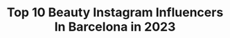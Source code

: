---
title: Top 10 Beauty Instagram Influencers In Barcelona in 2023
description: >-
  Find top beauty Instagram influencers in Barcelona in 2023. Most popular hashtags: #beauty #barcelona #spain.
platform: Instagram
hits: 135
text_top: Discover the best Instagram profiles on inBeat.
text_bottom: inBeat aggregates 135 Instagram influencers like this in Barcelona, Spain for you to collaborate.
profiles:
  - username: "rakbcn28"
    fullname: >-
      Rakel Lopez Sanchez
    bio: >-
      🌟 🅡🅐🅚🅑🅒🅝 🌟 🎥Youtuber / Instagrammer📸 📍Salamanca 🚆Madrid / Barcelona ✈️ 📧 contact: hola@rakbcn.com #Salamanca #fashion #beauty #Barcelona #Madrid
    location: "Spain"
    followers: 95098
    engagement: 143
    commentsToLikes: 0.034909
    id: ckap1u757w6250i7835sd5kp7
    verified: false
    hashtags: "#salamanca, #rakbcn, #enjoyyourlife, #enjoy"
  - username: "dr.alejandro.segarra"
    fullname: >-
      Dr. Alejandro Segarra
    bio: >-
      Diplomado Internacional de Med Estética 📍Barcelona y Madrid. 📞Información/citas 930107517 (BCN ) 📱655460790 (BCN) 📱675955548 (Madrid)
    location: "Spain"
    followers: 42561
    engagement: 287
    commentsToLikes: 0.051741
    id: ck55kbo51yxte0i11zato21js
    verified: false
    hashtags: ""
  - username: "laura.gardom"
    fullname: >-
      Laura Garcia Dominguez
    bio: >-
      💜 Infruencer Acquisition for @fancentro 💜 👗 #fashion #imageconsultant 📷 #graphicdesign 📍 #Barcelona 💃🏽 #kizomba
    location: "Spain"
    followers: 11762
    engagement: 335
    commentsToLikes: 0.074662
    id: ck14iry78gwxd0i197ldnspxd
    verified: false
    hashtags: "#model, #picoftheday, #cute, #photography"
  - username: "gabbyrucci"
    fullname: >-
      GABBY RUCCI 💖✨Blogger
    bio: >-
      🌵Happy #Lifestyle 🌵 Belleza🔹Moda🔸Estilo de Vida Mi lema: ✨Unidas somos magia✨ 📍Barcelona 🇪🇨 📩info@ourglam.com #bloggerbarcelona #beauty #fashion
    location: "Spain"
    followers: 22025
    engagement: 340
    commentsToLikes: 0.166844
    id: ck5ztj8yx0ioi0i14y42m29t7
    verified: false
    hashtags: "#beautytester, #piel, #streetstyle, #streetstylespain"
  - username: "nomad.fran"
    fullname: >-
      Fran Opazo • LaVidaNómade ✈❤🌎
    bio: >-
      ↠ Periodista ↠ Viajes ↠ Trabajo 100% remoto ↠ Marketing Digital ↠ Recomendaciones ↠ Crece en el mundo digital @franopazoperiodista 🤳 Fundé @achiletb
    location: "Spain"
    followers: 29977
    engagement: 219
    commentsToLikes: 0.132262
    id: ck55kfywzz7ps0i11npccajhh
    verified: false
    hashtags: "#comuviajera, #canada, #chilenosporelmundo, #iamtb"
  - username: "itsrogermc"
    fullname: >-
      Holaaaa
    bio: >-
      #fashionphotographer #portraitphotography #fashion #beauty #portrait #editorialphotography @itsrogermc ▪️Accepting projects and collabs ▪️
    location: "Spain"
    followers: 2259
    engagement: 1789
    commentsToLikes: 0.041483
    id: ckapcobfb4jtm0i784cbgvjv7
    verified: false
    hashtags: "#portraits, #coolhunting, #streetstyle, #fashionphotography"
  - username: "marieberiestain"
    fullname: >-
      ℳ𝒶𝓇𝒾𝑒 ℬ𝑒𝓇𝒾𝑒𝓈𝓉𝒶𝒾𝓃
    bio: >-
      Artist till I find a real job Fashion and Beauty photographer in Barcelona Work and portfolio inquiries - marieberiestain@gmail.com
    location: "Spain"
    followers: 14181
    engagement: 144
    commentsToLikes: 0.065163
    id: ck6tiayr30dh20j717efutvqw
    verified: false
    hashtags: "#bts"
  - username: "trendy_lover"
    fullname: >-
      Sara Martín
    bio: >-
      🌟 Always follow your dreams 📸 Fashion | Beauty | Lifestyle 📍 Barcelona 🌴 📲 Blog: www.trendy-lover.com 🛍 Mi ropa a la venta en @vinted 👇🏻
    location: "Spain"
    followers: 15061
    engagement: 300
    commentsToLikes: 0.100484
    id: ckaoxffm4d0wl0i78f7k6afkb
    verified: false
    hashtags: "#buenasvibras, #zarainspo, #goodnight, #magneticsl"
  - username: "mariajosecayuela"
    fullname: >-
      Maria Jose Cayuela
    bio: >-
      Journalist & Content Creator for brands. Fashion, kids, family, sport & travel. 🎙@ondacero @blogmodabebe @valentinasjewels @theblogsfamily
    location: "Spain"
    followers: 124584
    engagement: 170
    commentsToLikes: 0.070812
    id: ck5hffi5wx8fs0i116p80mhsk
    verified: false
    hashtags: "#vacaciones, #lifestyle, #jugueteseideas, #holidays"
  - username: "inessachloe"
    fullname: >-
      • INÉS + CHLOE •
    bio: >-
      Chloe’s mum & teacher Lifestyle • Kids • Fashion Lover 📩inessachloe@gmail.com 📍#barcelona 📍#lacerdanya
    location: "Spain"
    followers: 52234
    engagement: 947
    commentsToLikes: 1.146470
    id: ck14lontjvpt80i19n4dsbt8r
    verified: false
    hashtags: "#happy, #momanddaughter, #lacerdanya, #mom"
---